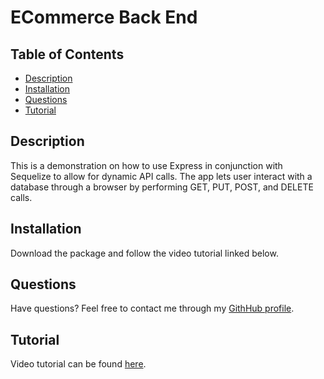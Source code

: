 # ECommerce Back End


## Table of Contents
* [Description](#description)
* [Installation](#installation)
* [Questions](#questions)
* [Tutorial](#tutorial)

## Description
This is a demonstration on how to use Express in conjunction with Sequelize to allow for dynamic API calls. The app lets user interact with a database through a browser by performing GET, PUT, POST, and DELETE calls.

## Installation
Download the package and follow the video tutorial linked below.

## Questions
Have questions? Feel free to contact me through my [GithHub profile](https://github.com/buneroskoviche).

## Tutorial
Video tutorial can be found [here](https://youtu.be/EYdaPiEor_w).